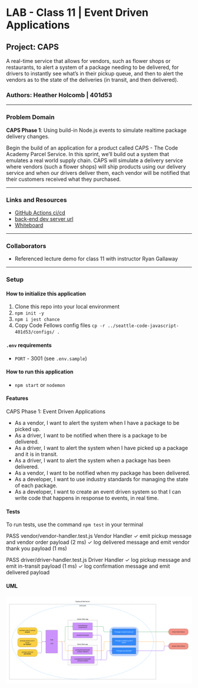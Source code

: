 # LAB - Class 11 | Event Driven Applications

## Project: CAPS

A real-time service that allows for vendors, such as flower shops or restaurants, to alert a system of a package needing to be delivered, for drivers to instantly see what’s in their pickup queue, and then to alert the vendors as to the state of the deliveries (in transit, and then delivered).

### Authors: Heather Holcomb | 401d53

***

### Problem Domain

**CAPS Phase 1**: Using build-in Node.js events to simulate realtime package delivery changes.

Begin the build of an application for a product called CAPS - The Code Academy Parcel Service. In this sprint, we’ll build out a system that emulates a real world supply chain. CAPS will simulate a delivery service where vendors (such a flower shops) will ship products using our delivery service and when our drivers deliver them, each vendor will be notified that their customers received what they purchased.

***

### Links and Resources

- [GitHub Actions ci/cd](https://github.com/holcombheather/caps/actions)
- [back-end dev server url]()
- [Whiteboard](https://www.figma.com/file/LmkZ4QxH40tRryEP8EIPrf/Whiteboard-401d53?type=whiteboard&node-id=0%3A1&t=t9QcXiax6SKKr7d3-1)

***

### Collaborators

- Referenced lecture demo for class 11 with instructor Ryan Gallaway

***

### Setup

#### How to initialize this application
1. Clone this repo into your local environment
2. `npm init -y`
3. `npm i jest chance`
4. Copy Code Fellows config files `cp -r ../seattle-code-javascript-401d53/configs/ .`

#### `.env` requirements

- `PORT` - 3001  (see `.env.sample`)

#### How to run this application

- `npm start` or `nodemon`

#### Features

CAPS Phase 1: Event Driven Applications
- As a vendor, I want to alert the system when I have a package to be picked up.
- As a driver, I want to be notified when there is a package to be delivered.
- As a driver, I want to alert the system when I have picked up a package and it is in transit.
- As a driver, I want to alert the system when a package has been delivered.
- As a vendor, I want to be notified when my package has been delivered.
- As a developer, I want to use industry standards for managing the state of each package.
- As a developer, I want to create an event driven system so that I can write code that happens in response to events, in real time.

#### Tests

To run tests, use the command `npm test` in your terminal

 PASS  vendor/vendor-handler.test.js
  Vendor Handler
    ✓ emit pickup message and vendor order payload (2 ms)
    ✓ log delivered message and emit vendor thank you payload (1 ms)

 PASS  driver/driver-handler.test.js
  Driver Handler
    ✓ log pickup message and emit in-transit payload (1 ms)
    ✓ log confirmation message and emit delivered payload

#### UML
![UML image](UML_lab11.png)

